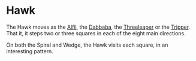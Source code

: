 # Hawk

The Hawk moves as the [Alfil](alfil.html), the [Dabbaba](dabbaba.html),
the [Threeleaper](threeleaper.html) or the [Tripper](tripper.html).
That it, it steps two or three squares in each of the eight main
directions.

On both the Spiral and Wedge, the Hawk visits each square, in an 
interesting pattern.
